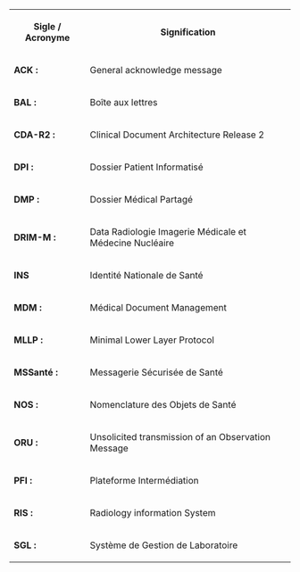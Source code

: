 <table>
  <tbody>
    <tr>
      <th>
        <p>Sigle / Acronyme</p>
      </th>
      <th>
        <p>Signification</p>
      </th>
    </tr>
    <tr>
      <td>
        <p><strong>ACK :</strong></p>
      </td>
      <td>
        <p>General acknowledge message</p>
      </td>
    </tr>
    <tr>
      <td>
        <p><strong>BAL :</strong></p>
      </td>
      <td>
        <p>Boîte aux lettres</p>
      </td>
    </tr>
    <tr>
      <td>
        <p><strong>CDA-R2 :</strong></p>
      </td>
      <td>
        <p>Clinical Document Architecture Release 2</p>
      </td>
    </tr>
    <tr>
      <td>
        <p><strong>DPI :</strong></p>
      </td>
      <td>
        <p>Dossier Patient Informatisé</p>
      </td>
    </tr>
    <tr>
      <td>
        <p><strong>DMP :</strong></p>
      </td>
      <td>
        <p>Dossier Médical Partagé</p>
      </td>
    </tr>
    <tr>
      <td>
        <p><strong>DRIM-M :</strong></p>
      </td>
      <td>
        <p>Data Radiologie Imagerie Médicale et Médecine Nucléaire</p>
      </td>
    </tr>
    <tr>
      <td>
        <p><strong>INS</strong></p>
      </td>
      <td>
        <p>Identité Nationale de Santé</p>
      </td>
    </tr>
    <tr>
      <td>
        <p><strong>MDM :</strong></p>
      </td>
      <td>
        <p>Médical Document Management</p>
      </td>
    </tr>
    <tr>
      <td>
        <p><strong>MLLP :</strong></p>
      </td>
      <td>
        <p>Minimal Lower Layer Protocol</p>
      </td>
    </tr>
    <tr>
      <td>
        <p><strong>MSSanté :</strong></p>
      </td>
      <td>
        <p>Messagerie Sécurisée de Santé</p>
      </td>
    </tr>
    <tr>
      <td>
        <p><strong>NOS :</strong></p>
      </td>
      <td>
        <p>Nomenclature des Objets de Santé</p>
      </td>
    </tr>
    <tr>
      <td>
        <p><strong>ORU :</strong></p>
      </td>
      <td>
        <p>Unsolicited transmission of an Observation Message</p>
      </td>
    </tr>
    <tr>
      <td>
        <p><strong>PFI :</strong></p>
      </td>
      <td>
        <p>Plateforme Intermédiation</p>
      </td>
    </tr>
    <tr>
      <td>
        <p><strong>RIS :</strong></p>
      </td>
      <td>
        <p>Radiology information System</p>
      </td>
    </tr>
    <tr>
      <td>
        <p><strong>SGL :</strong></p>
      </td>
      <td>
        <p>Système de Gestion de Laboratoire</p>
      </td>
    </tr>
  </tbody>
</table>
